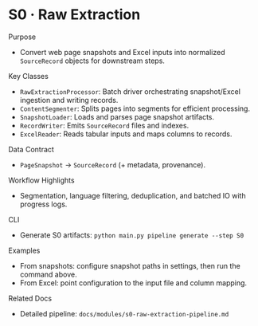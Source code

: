 # S0 · Raw Extraction

Purpose
- Convert web page snapshots and Excel inputs into normalized `SourceRecord` objects for downstream steps.

Key Classes
- `RawExtractionProcessor`: Batch driver orchestrating snapshot/Excel ingestion and writing records.
- `ContentSegmenter`: Splits pages into segments for efficient processing.
- `SnapshotLoader`: Loads and parses page snapshot artifacts.
- `RecordWriter`: Emits `SourceRecord` files and indexes.
- `ExcelReader`: Reads tabular inputs and maps columns to records.

Data Contract
- `PageSnapshot` → `SourceRecord` (+ metadata, provenance).

Workflow Highlights
- Segmentation, language filtering, deduplication, and batched IO with progress logs.

CLI
- Generate S0 artifacts: `python main.py pipeline generate --step S0`

Examples
- From snapshots: configure snapshot paths in settings, then run the command above.
- From Excel: point configuration to the input file and column mapping.

Related Docs
- Detailed pipeline: `docs/modules/s0-raw-extraction-pipeline.md`

